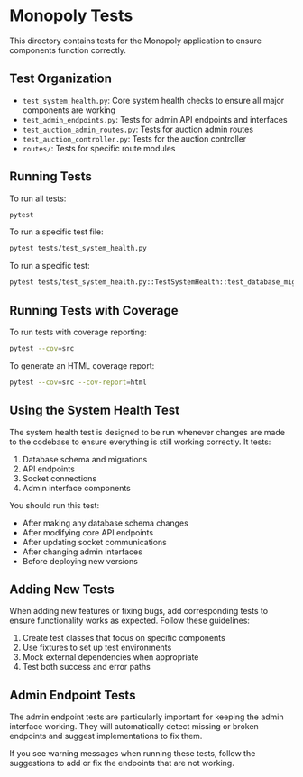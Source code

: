 # Monopoly Tests

This directory contains tests for the Monopoly application to ensure components function correctly.

## Test Organization

- `test_system_health.py`: Core system health checks to ensure all major components are working
- `test_admin_endpoints.py`: Tests for admin API endpoints and interfaces
- `test_auction_admin_routes.py`: Tests for auction admin routes
- `test_auction_controller.py`: Tests for the auction controller
- `routes/`: Tests for specific route modules

## Running Tests

To run all tests:

```bash
pytest
```

To run a specific test file:

```bash
pytest tests/test_system_health.py
```

To run a specific test:

```bash
pytest tests/test_system_health.py::TestSystemHealth::test_database_migrations
```

## Running Tests with Coverage

To run tests with coverage reporting:

```bash
pytest --cov=src
```

To generate an HTML coverage report:

```bash
pytest --cov=src --cov-report=html
```

## Using the System Health Test

The system health test is designed to be run whenever changes are made to the codebase to ensure everything is still working correctly. It tests:

1. Database schema and migrations
2. API endpoints
3. Socket connections
4. Admin interface components

You should run this test:
- After making any database schema changes
- After modifying core API endpoints
- After updating socket communications
- After changing admin interfaces
- Before deploying new versions

## Adding New Tests

When adding new features or fixing bugs, add corresponding tests to ensure functionality works as expected. Follow these guidelines:

1. Create test classes that focus on specific components
2. Use fixtures to set up test environments
3. Mock external dependencies when appropriate
4. Test both success and error paths

## Admin Endpoint Tests

The admin endpoint tests are particularly important for keeping the admin interface working. They will automatically detect missing or broken endpoints and suggest implementations to fix them.

If you see warning messages when running these tests, follow the suggestions to add or fix the endpoints that are not working. 